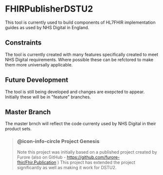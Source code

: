 # FHIRPublisherDSTU2
This tool is currently used to build components of HL7FHIR implementation guides as used by NHS Digital in England.

## Constraints
The tool is currently created with many features specifically created to meet NHS Digital requirements. Where possible these can be refctored to make them more universally applicable.

## Future Development
The tool is still being developed and changes are exepcted to appear. Initially these will be in "feature" branches.

## Master Branch ##
The master brnch will reflect the code currenty used by NHS Digital in their product sets.

> ### @icon-info-circle Project Genesis
> Note this project was initially based on a published project created by Furore (also on GitHub - https://github.com/furore-fhir/Fhir.Publication )
> This project has extended the project significantly as well as making it work for DSTU2.

